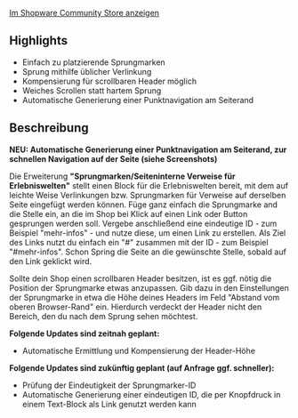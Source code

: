 <a href="https://store.shopware.com/flink19746029070/sprungmarken/seiteninterne-verweise-fuer-erlebniswelten.html" target="_blank">Im Shopware Community Store anzeigen</a>

## Highlights

* Einfach zu platzierende Sprungmarken
* Sprung mithilfe üblicher Verlinkung
* Kompensierung für scrollbaren Header möglich
* Weiches Scrollen statt hartem Sprung
* Automatische Generierung einer Punktnavigation am Seiterand

## Beschreibung

**NEU: Automatische Generierung einer Punktnavigation am Seiterand, zur schnellen Navigation auf der Seite (siehe Screenshots)**

Die Erweiterung **"Sprungmarken/Seiteninterne Verweise für Erlebniswelten"** stellt einen Block für die Erlebniswelten bereit, mit dem auf leichte Weise Verlinkungen bzw. Sprungmarken für Verweise auf derselben Seite eingefügt werden können. Füge ganz einfach die Sprungmarke and die Stelle ein, an die im Shop bei Klick auf einen Link oder Button gesprungen werden soll. Vergebe anschließend eine eindeutige ID - zum Beispiel "mehr-infos" - und nutze diese, um einen Link zu erstellen. Als Ziel des Links nutzt du einfach ein "#" zusammen mit der ID - zum Beispiel "#mehr-infos". Schon Spring die Seite an die gewünschte Stelle, sobald auf den Link geklickt wird.

Sollte dein Shop einen scrollbaren Header besitzen, ist es ggf. nötig die Position der Sprungmarke etwas anzupassen. Gib dazu in den Einstellungen der Sprungmarke in etwa die Höhe deines Headers im Feld "Abstand vom oberen Browser-Rand" ein. Hierdurch verdeckt der Header nicht den Bereich, den du nach dem Sprung sehen möchtest.




**Folgende Updates sind zeitnah geplant:**

* Automatische Ermittlung und Kompensierung der Header-Höhe

**Folgende Updates sind zukünftig geplant (auf Anfrage ggf. schneller):**


* Prüfung der Eindeutigkeit der Sprungmarker-ID
* Automatische Generierung einer eindeutigen ID, die per Knopfdruck in einem Text-Block als Link genutzt werden kann


